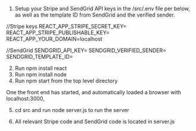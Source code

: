 1. Setup your Stripe and SendGrid API keys in the /src/.env file per below, as well as the template ID from SendGrid and the verified sender.


//Stripe keys
REACT_APP_STRIPE_SECRET_KEY=
REACT_APP_STRIPE_PUBLISHABLE_KEY=
REACT_APP_YOUR_DOMAIN=localhost

//SendGrid
SENDGRID_API_KEY=
SENDGRID_VERIFIED_SENDER=
SENDGRID_TEMPLATE_ID=

2. Run npm install react
3. Run npm install node
4. Run npm start from the top level directory


One the front end has started, and automatically loaded a browser with localhost:3000, 

5. cd src and run node server.js to run the server

6. All relevant Stripe code and SendGrid code is located in server.js 
